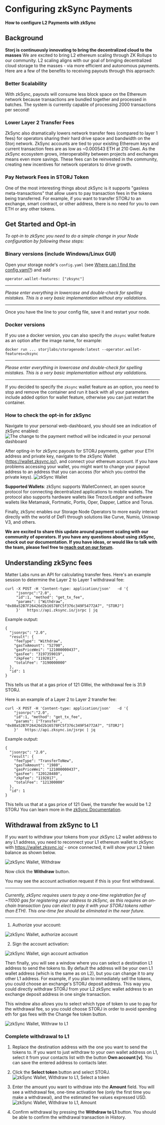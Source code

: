 # Configuring zkSync Payments
**How to configure L2 Payments with zkSync**

## Background
**Storj is continuously innovating to bring the decentralized cloud to the masses**
We are excited to bring L2 ethereum scaling through ZK Rollups to our community. L2 scaling aligns with our goal of bringing decentralized cloud storage to the masses - via more efficient and autonomous payments.
Here are a few of the benefits to receiving payouts through this approach:

### Better Scalability
With zkSync, payouts will consume less block space on the Ethereum network because transactions are bundled together and processed in batches. The system is currently capable of processing 2000 transactions per second! 

### Lower Layer 2 Transfer Fees
ZkSync also dramatically lowers network transfer fees (compared to layer 1 fees) for operators sharing their hard drive space and bandwidth on the Storj network. ZkSync accounts are tied to your existing Ethereum keys and current transaction fees are as low as ~0.000543 ETH at 210 Gwei. As the zkSync ecosystem grows, interoperability between projects and exchanges means even more savings. These fees can be reinvested in the community, creating new incentives for network operators to drive growth.

### Pay Network Fees in STORJ Token
One of the most interesting things about zkSync is it supports "gasless meta-transactions" that allow users to pay transaction fees in the tokens being transferred. For example, if you want to transfer STORJ to an exchange, smart contract, or other address, there is no need for you to own ETH or any other tokens.

## Get Started and Opt-in
*To opt-in to zkSync you need to do a simple change in your Node configuration by following these steps:*

### Binary versions (include Windows/Linux GUI)
Open your storage node's `config.yaml` (see [Where can I find the config.yaml?](https://docs.storj.io/node/resources/faq/where-can-i-find-a-config.yaml)) and add  
```
operator.wallet-features: ["zksync"]
```

---
*Please enter everything in lowercase and double-check for spelling mistakes. This is a very basic implementation without any validations.*

---

Once you have the line to your config file, save it and restart your node.

### Docker versions
If you use a docker version, you can also specify the `zksync` wallet feature as an option after the image name, for example:

```
docker run ... storjlabs/storagenode:latest --operator.wallet-features=zksync
```

---
*Please enter everything in lowercase and double-check for spelling mistakes. This is a very basic implementation without any validations.*

---

If you decided to specify the `zksync` wallet feature as an option, you need to stop and remove the container and run it back with all your parameters include added option for wallet feature, otherwise you can just restart the container.

### How to check the opt-in for zkSync
Navigate to your personal web-dashboard, you should see an indication of zkSync enabled:
![The change to the payment method will be indicated in your personal dashboard](https://user-images.githubusercontent.com/26858949/138343309-f013facd-90a3-4bf0-8817-aad06b173595.png)

After opting-in for zkSync payouts for STORJ payments, gather your ETH address and private key, navigate to the zkSync Wallet (https://wallet.zksync.io/), and connect your ethereum account. If you have problems accessing your wallet, you might want to change your payout address to an address that you can access (for which you control the private keys).
![zkSync Wallet](https://user-images.githubusercontent.com/26858949/138344398-bd1284a1-11fe-4e51-9ce3-1ae0bb7630ff.png)

**Supported Wallets**: zkSync supports WalletConnect, an open source protocol for connecting decentralized applications to mobile wallets.  The protocol also supports hardware wallets like Trezor/Ledger and software wallets like Metamask, Fortmatic, Portis, Oper, Dapper, Lattice and Torus.

Finally, zkSync enables our Storage Node Operators to more easily interact directly with the world of DeFi through solutions like Curve, Numio, Uniswap V3, and others.

**We are excited to share this update around payment scaling with our community of operators. If you have any questions about using zkSync, check out our documentation. If you have ideas, or would like to talk with the team, please feel free to [reach out on our forum](http://forum.storj.io/).**

## Understanding zkSync fees
Matter Labs runs an API for calculating transfer fees. Here's an example session to determine the Layer 2 to Layer 1 withdrawal fee:
```
curl -X POST -H 'Content-type: application/json'   -d '{
     "jsonrpc":"2.0",
     "id":1, "method": "get_tx_fee",
     "params": ["Withdraw", "0x80a52B7F26426d2b16578FC5f376c349F54772A7", "STORJ"]
     }'   https://api.zksync.io/jsrpc | jq
```
Example output:
```
{
  "jsonrpc": "2.0",
  "result": {
    "feeType": "Withdraw",
    "gasTxAmount": "52700",
    "gasPriceWei": "121000000437",
    "gasFee": "3197359019",
    "zkpFee": "1192017",
    "totalFee": "3190000000"
  },
  "id": 1
}
```
This tells us that at a gas price of 121 GWei, the withdrawal fee is 31.9 STORJ.

Here is an example of a Layer 2 to Layer 2 transfer fee:
```
curl -X POST -H 'Content-type: application/json'   -d '{
    "jsonrpc":"2.0",
    "id":1, "method": "get_tx_fee",
    "params": ["Transfer", "0x80a52B7F26426d2b16578FC5f376c349F54772A7", "STORJ"]
    }'   https://api.zksync.io/jsrpc | jq
```
Example output:
```
{
  "jsonrpc": "2.0",
  "result": {
    "feeType": "TransferToNew",
    "gasTxAmount": "1980",
    "gasPriceWei": "121000000437",
    "gasFee": "120128480",
    "zkpFee": "1192017",
    "totalFee": "121300000"
  },
  "id": 1
}
```
This tells us that at a gas price of 121 Gwei, the transfer fee would be 1.2 STORJ
You can learn more in the [zkSync Documentation](https://zksync.io/api/).

## Withdrawal from zkSync to L1
If you want to withdraw your tokens from your zkSync L2 wallet address to any L1 address, you need to reconnect your L1 ethereum wallet to zkSync with https://wallet.zksync.io/ - once connected, it will show your L2 token balance as shown below.

![zkSync Wallet, Withdraw](https://user-images.githubusercontent.com/26858949/138349332-d6248871-73e9-453d-8ac5-454bffea3eee.png)

Now click the **Withdraw** button.

You may see the account activation request if this is your first withdrawal.

---
*Currently, zkSync requires users to pay a one-time registration fee of ~11000 gas for registering your address to zkSync, as this requires an on-chain transaction (you can elect to pay it with your STORJ tokens rather than ETH). This one-time fee should be eliminated in the near future.*

---

1. Authorize your account:

![zkSync Wallet, authorize account](https://user-images.githubusercontent.com/26858949/138349571-fe03acea-0388-42b5-91f0-93bc98689c58.png)

2. Sign the account activation:

![zkSync Wallet, sign account activation](https://user-images.githubusercontent.com/26858949/138349770-a6a247b6-c1b1-4ab3-b093-079f6a95e220.png)

Then finally, you will see a window where you can select a destination L1 address to send the tokens to. By default the address will be your own L1 wallet address (which is the same as on L2), but you can change it to any other L1 address. For example, if you plan to immediately sell the tokens, you could choose an exchange's STORJ deposit address. This way you could directly withdraw STORJ from your L2 zkSync wallet address to an exchange deposit address in one single transaction.

This window also allows you to select which type of token to use to pay for the withdrawal fee, so you could choose STORJ in order to avoid spending eth for gas fees with the Change fee token button.

![zkSync Wallet, Withraw to L1](https://user-images.githubusercontent.com/26858949/138350461-53d103ca-b923-4f32-bd98-dbdc63f0335a.png)

### Complete withdrawal to L1
1. Replace the destination address with the one you want to send the tokens to. If you want to just withdraw to your own wallet address on L1, select it from your contacts list with the button **Own account [v]**. You can save the entered address to contacts later.
2. Click the **Select token** button and select STORJ.
![zkSync Wallet, Withdraw to L1, Select a token](https://user-images.githubusercontent.com/26858949/138351536-04d615fb-384b-4af8-ba6e-6f059a18bef9.png)

3. Enter the amount you want to withdraw into the **Amount** field. You will see a withdrawal fee, one-time activation fee (only the first time you make a withdrawal), and the estimated fee values expressed USD.
![zkSync Wallet, Withdraw to L1, Amount](https://user-images.githubusercontent.com/26858949/138352317-71a843f9-957a-4c55-ac4f-7baef7e86904.png)

4. Confirm withdrawal by pressing the **Withdraw to L1** button. You should be able to confirm the withdrawal transaction in History.
